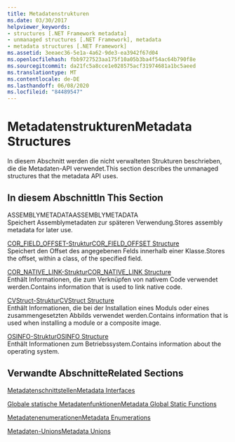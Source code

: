 ```yaml
---
title: Metadatenstrukturen
ms.date: 03/30/2017
helpviewer_keywords:
- structures [.NET Framework metadata]
- unmanaged structures [.NET Framework], metadata
- metadata structures [.NET Framework]
ms.assetid: 3eeaec36-5e1a-4a62-9de3-ea3942f67d04
ms.openlocfilehash: fbb9727523aa175f10a05b3ba4f54ac64b790f8e
ms.sourcegitcommit: da21fc5a8cce1e028575acf31974681a1bc5aeed
ms.translationtype: MT
ms.contentlocale: de-DE
ms.lasthandoff: 06/08/2020
ms.locfileid: "84489547"
---
```

# <a name="metadata-structures"></a><span data-ttu-id="99f9b-102">Metadatenstrukturen</span><span class="sxs-lookup"><span data-stu-id="99f9b-102">Metadata Structures</span></span>
<span data-ttu-id="99f9b-103">In diesem Abschnitt werden die nicht verwalteten Strukturen beschrieben, die die Metadaten-API verwendet.</span><span class="sxs-lookup"><span data-stu-id="99f9b-103">This section describes the unmanaged structures that the metadata API uses.</span></span>  
  
## <a name="in-this-section"></a><span data-ttu-id="99f9b-104">In diesem Abschnitt</span><span class="sxs-lookup"><span data-stu-id="99f9b-104">In This Section</span></span>  
 <span data-ttu-id="99f9b-105">ASSEMBLYMETADATA</span><span class="sxs-lookup"><span data-stu-id="99f9b-105">ASSEMBLYMETADATA</span></span>  
 <span data-ttu-id="99f9b-106">Speichert Assemblymetadaten zur späteren Verwendung.</span><span class="sxs-lookup"><span data-stu-id="99f9b-106">Stores assembly metadata for later use.</span></span>  
  
 [<span data-ttu-id="99f9b-107">COR_FIELD_OFFSET-Struktur</span><span class="sxs-lookup"><span data-stu-id="99f9b-107">COR_FIELD_OFFSET Structure</span></span>](cor-field-offset-structure.md)  
 <span data-ttu-id="99f9b-108">Speichert den Offset des angegebenen Felds innerhalb einer Klasse.</span><span class="sxs-lookup"><span data-stu-id="99f9b-108">Stores the offset, within a class, of the specified field.</span></span>  
  
 [<span data-ttu-id="99f9b-109">COR_NATIVE_LINK-Struktur</span><span class="sxs-lookup"><span data-stu-id="99f9b-109">COR_NATIVE_LINK Structure</span></span>](cor-native-link-structure.md)  
 <span data-ttu-id="99f9b-110">Enthält Informationen, die zum Verknüpfen von nativem Code verwendet werden.</span><span class="sxs-lookup"><span data-stu-id="99f9b-110">Contains information that is used to link native code.</span></span>  
  
 [<span data-ttu-id="99f9b-111">CVStruct-Struktur</span><span class="sxs-lookup"><span data-stu-id="99f9b-111">CVStruct Structure</span></span>](cvstruct-structure.md)  
 <span data-ttu-id="99f9b-112">Enthält Informationen, die bei der Installation eines Moduls oder eines zusammengesetzten Abbilds verwendet werden.</span><span class="sxs-lookup"><span data-stu-id="99f9b-112">Contains information that is used when installing a module or a composite image.</span></span>  
  
 [<span data-ttu-id="99f9b-113">OSINFO-Struktur</span><span class="sxs-lookup"><span data-stu-id="99f9b-113">OSINFO Structure</span></span>](osinfo-structure.md)  
 <span data-ttu-id="99f9b-114">Enthält Informationen zum Betriebssystem.</span><span class="sxs-lookup"><span data-stu-id="99f9b-114">Contains information about the operating system.</span></span>  
  
## <a name="related-sections"></a><span data-ttu-id="99f9b-115">Verwandte Abschnitte</span><span class="sxs-lookup"><span data-stu-id="99f9b-115">Related Sections</span></span>  
 [<span data-ttu-id="99f9b-116">Metadatenschnittstellen</span><span class="sxs-lookup"><span data-stu-id="99f9b-116">Metadata Interfaces</span></span>](metadata-interfaces.md)  
  
 [<span data-ttu-id="99f9b-117">Globale statische Metadatenfunktionen</span><span class="sxs-lookup"><span data-stu-id="99f9b-117">Metadata Global Static Functions</span></span>](metadata-global-static-functions.md)  
  
 [<span data-ttu-id="99f9b-118">Metadatenenumerationen</span><span class="sxs-lookup"><span data-stu-id="99f9b-118">Metadata Enumerations</span></span>](metadata-enumerations.md)  
  
 [<span data-ttu-id="99f9b-119">Metadaten-Unions</span><span class="sxs-lookup"><span data-stu-id="99f9b-119">Metadata Unions</span></span>](metadata-unions.md)
